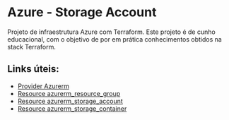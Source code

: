 # Azure - Storage Account

Projeto de infraestrutura Azure com Terraform.
Este projeto é de cunho educacional, com o objetivo de por em prática conhecimentos obtidos na stack Terraform.

Links úteis:
---

- [Provider Azurerm](https://registry.terraform.io/providers/hashicorp/azurerm/latest/docs)
- [Resource azurerm_resource_group](https://registry.terraform.io/providers/hashicorp/azurerm/latest/docs/resources/resource_group)
- [Resource azurerm_storage_account](https://registry.terraform.io/providers/hashicorp/azurerm/latest/docs/resources/storage_account)
- [Resource azurerm_storage_container](https://registry.terraform.io/providers/hashicorp/azurerm/latest/docs/resources/storage_container)
